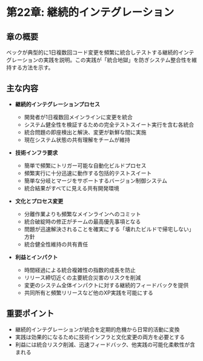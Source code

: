 # 第22章: 継続的インテグレーション

## 章の概要
ベックが典型的に1日複数回コード変更を頻繁に統合しテストする継続的インテグレーションの実践を説明。この実践が「統合地獄」を防ぎシステム整合性を維持する方法を示す。

## 主な内容
- **継続的インテグレーションプロセス**
  - 開発者が1日複数回メインラインに変更を統合
  - システム健全性を検証するための完全テストスイート実行を含む各統合
  - 統合問題の即座検出と解決、変更が新鮮な間に実施
  - 現在システム状態の共有理解をチームが維持

- **技術インフラ要求**
  - 簡単で頻繁にトリガー可能な自動化ビルドプロセス
  - 頻繁実行に十分迅速に動作する包括的テストスイート
  - 簡単な分岐とマージをサポートするバージョン制御システム
  - 統合結果がすべてに見える共有開発環境

- **文化とプロセス変更**
  - 分離作業よりも頻繁なメインラインへのコミット
  - 統合破綻時の修正がチームの最高優先事項となる
  - 問題が迅速解決されることを確実にする「壊れたビルドで帰宅しない」方針
  - 統合健全性維持の共有責任

- **利益とインパクト**
  - 時間経過による統合複雑性の指数的成長を防止
  - リリース締切近くの主要統合災害のリスクを削減
  - 変更のシステム全体インパクトに対する継続的フィードバックを提供
  - 共同所有と頻繁リリースなど他のXP実践を可能にする

## 重要ポイント
- 継続的インテグレーションが統合を定期的危機から日常的活動に変換
- 実践は効果的になるために技術インフラと文化変更の両方を必要とする
- 利益には統合リスク削減、迅速フィードバック、他実践の可能化柔軟性が含まれる